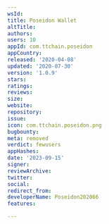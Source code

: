 ```yaml
---
wsId: 
title: Poseidon Wallet
altTitle: 
authors: 
users: 10
appId: com.ttchain.poseidon
appCountry: 
released: '2020-04-08'
updated: '2020-07-30'
version: '1.0.9'
stars: 
ratings: 
reviews: 
size: 
website: 
repository: 
issue: 
icon: com.ttchain.poseidon.png
bugbounty: 
meta: removed
verdict: fewusers
appHashes: 
date: '2023-09-15'
signer: 
reviewArchive: 
twitter: 
social: 
redirect_from: 
developerName: Poseidon202066
features: 

---
```



